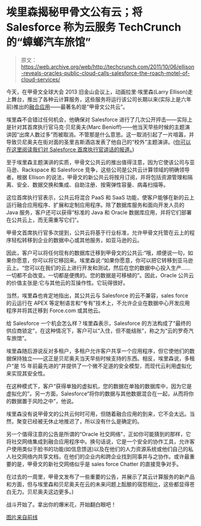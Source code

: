 # 埃里森揭秘甲骨文公有云；将 Salesforce 称为云服务 TechCrunch 的“蟑螂汽车旅馆”

> 原文：<https://web.archive.org/web/http://techcrunch.com/2011/10/06/ellison-reveals-oracles-public-cloud-calls-salesforce-the-roach-motel-of-cloud-services/>

今天，在甲骨文全球大会 2013 旧金山会议上，动画拉里·埃里森(Larry Ellison)走上舞台，推出了各种云计算服务，这些服务将运行该公司长期以来(实际上是六年前)推出的[融合应用](https://web.archive.org/web/20230203151346/http://www.oracle.com/us/products/applications/fusion/index.html)——最著名的是“甲骨文公共云”。

埃里森不会错过任何机会，他确保对 Salesforce 进行了几次公开抨击——实际上是针对其首席执行官马克·贝尼奥夫(Marc Benioff)——他当天早些时候的主题演讲因“出席人数过多”而被取消。不管那是什么意思。这一取消引起了一片喧嚣，并导致贝尼奥夫在街对面的圣里吉斯酒店发表了他自己的“校外”主题演讲。([你可以在这里阅读我们对 Salesforce 首席执行官讲话的报道。](https://web.archive.org/web/20230203151346/https://techcrunch.com/2011/10/05/after-a-cancelled-keynote-salesforce-ceo-strikes-back-talks-future-of-the-cloud-from-a-restaurant/))

至于埃里森主题演讲的实质，甲骨文公共云的推出值得注意，因为它使该公司与亚马逊、Rackspace 和 Salesforce 竞争，这些公司是公共云计算领域的明确领导者。根据 Ellison 的说法，甲骨文的新公共云将按月订阅，并将包括资源管理和隔离、安全、数据交换和集成、自助注册、按需弹性容量、病毒扫描等。

这位首席执行官表示，公共云将混合 PaaS 和 SaaS 功能，使客户能够在新的云上运行融合应用程序、扩展和定制应用程序。除了数据库服务和面向开发人员的 Java 服务，客户还可以获得“标准的 Java 和 Oracle 数据库应用，并将它们部署在公共云上，而无需重写它们”。

甲骨文首席执行官多次提到，公共云将基于行业标准，允许甲骨文托管在云上的程序轻松转移到企业的数据中心或其他服务，如亚马逊的云。

因此，客户可以将任何现有的数据库迁移到甲骨文的公共云:“哦，顺便说一句，如果你愿意，你可以将它移回来。埃里森说:“如果你愿意，你可以把它转移到亚马逊云上。“您可以在我们的云上进行开发和测试，然后在您的数据中心投入生产……一切都不会改变。一切都是便携的。您的数据是可移植的”。因此，Oracle 公共云的价值主张是:它与其他云的互操作性。它玩得很好。

当然，埃里森也肯定地指出，其公共云与 Salesforce 的云不兼容，sales force 的云运行在 APEX 等定制语言和“专有”技术上，不允许企业在数据中心开发应用程序并将其迁移到 Force.com 或其他云。

给 Salesforce 一个机会怎么样？埃里森表示，Salesforce 的方法构成了“最终的供应商锁定”，在这种情况下，客户可以“入住，但不能结账”，称之为“云的罗奇汽车旅馆”。

埃里森随后游说反对多租户，多租户允许客户共享一个应用程序，但它使他们的数据保持独立——这正是贝尼奥夫当天早些时候支持的东西。相反，埃里森说，多租户“是 15 年前最先进的”并提供了一个微不足道的安全模型，而现代云利用虚拟化来实现其安全性。

在这种模式下，客户“获得单独的虚拟机，您的数据在单独的数据库中，因为它是虚拟化的”。另一方面，Salesforce“将你的数据与其他数据混合在一起，从而将你的数据置于风险之中”，他说。

埃里森没有说甲骨文的公共云何时可用，但随着融合应用的到来，它不会太远。当然，聚变已经被无休止地推迟了，所以没有什么是确定的。

另一个值得注意的公告是所谓的“Oracle 社交网络”，正如你可能猜到的那样，它将社交网络集成到融合应用程序中。换句话说，它是一个安全的协作工具，允许客户使用类似于脸书的功能(如信息馈送)以及在他们的人力资源系统或他们自己的私人社交网络内共享文档，在他们的企业内和跨企业找到同事并与之协作。或许最重要的是，甲骨文的新社交网络似乎是 sales force Chatter 的直接竞争对手。

在过去的一周里，甲骨文发布了一些重要的公告，并展示了其云计算服务的新产品和方面，但与埃里森和贝尼奥夫在云的未来问题上酝酿的宿怨相比，这些都显得苍白无力。贝尼奥夫这边更多。)

战斗开始了。拿出你的爆米花，开始翻白眼吧！

[图片来自前线](https://web.archive.org/web/20230203151346/http://www.v3.co.uk/v3-uk/the-frontline-blog/2114087/oracle-openworld-monday-round-hurd-ellison-fail-set-keynote-theatre-alight)